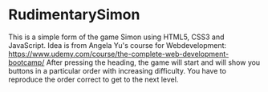 # RudimentarySimon

This is a simple form of the game Simon using HTML5, CSS3 and JavaScript. Idea is from Angela Yu's course for Webdevelopment: 
https://www.udemy.com/course/the-complete-web-development-bootcamp/
After pressing the heading, the game will start and will show you buttons in a particular order with increasing difficulty.
You have to reproduce the order correct to get to the next level. 